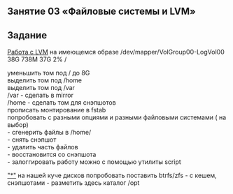 ## Занятие 03 «Файловые системы и LVM»
## Задание
[Работа с LVM](https://github.com/AlexeyKoGit/OtusLinuxAdmin/tree/master/03/homework "Основное задание")
на имеющемся образе
/dev/mapper/VolGroup00-LogVol00 38G 738M 37G 2% /  

уменьшить том под / до 8G  
выделить том под /home  
выделить том под /var  
/var - сделать в mirror  
/home - сделать том для снэпшотов  
прописать монтирование в fstab  
попробовать с разными опциями и разными файловыми системами ( на выбор)  
\- сгенерить файлы в /home/  
\- снять снэпшот  
\- удалить часть файлов  
\- восстановится со снэпшота  
\- залоггировать работу можно с помощью утилиты script  

["*"](https://github.com/AlexeyKoGit/OtusLinuxAdmin/tree/master/03/homework_s "2.  Задание со (*)") на нашей куче дисков попробовать поставить btrfs/zfs - с кешем, снэпшотами - разметить здесь каталог /opt

